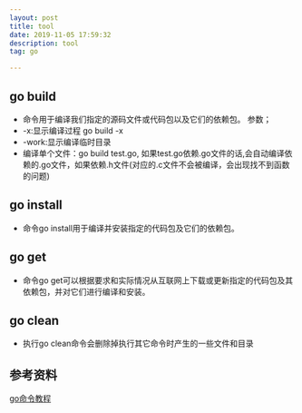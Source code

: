 ```yaml
---
layout: post
title: tool
date: 2019-11-05 17:59:32
description: tool
tag: go

---
```





## go build

- 命令用于编译我们指定的源码文件或代码包以及它们的依赖包。
参数；
- -x:显示编译过程 go build -x
- -work:显示编译临时目录
- 编译单个文件：go build test.go, 如果test.go依赖.go文件的话,会自动编译依赖的.go文件，如果依赖.h文件(对应的.c文件不会被编译，会出现找不到函数的问题)

## go install

- 命令go install用于编译并安装指定的代码包及它们的依赖包。

## go get

- 命令go get可以根据要求和实际情况从互联网上下载或更新指定的代码包及其依赖包，并对它们进行编译和安装。

## go clean

- 执行go clean命令会删除掉执行其它命令时产生的一些文件和目录

## 参考资料

[go命令教程](https://www.kancloud.cn/cattong/go_command_tutorial/261359)